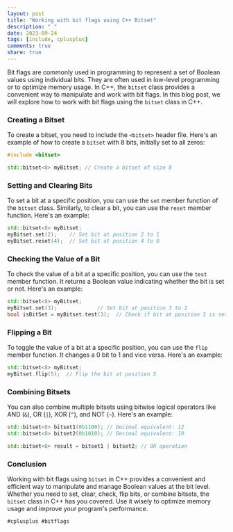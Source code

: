 ```yaml
---
layout: post
title: "Working with bit flags using C++ Bitset"
description: " "
date: 2023-09-24
tags: [include, cplusplus]
comments: true
share: true
---
```


Bit flags are commonly used in programming to represent a set of Boolean values using individual bits. They are often used in low-level programming or to optimize memory usage. In C++, the `bitset` class provides a convenient way to manipulate and work with bit flags. In this blog post, we will explore how to work with bit flags using the `bitset` class in C++.

### Creating a Bitset

To create a bitset, you need to include the `<bitset>` header file. Here's an example of how to create a `bitset` with 8 bits, initially set to all zeros:

```cpp
#include <bitset>

std::bitset<8> myBitset; // Create a bitset of size 8
```

### Setting and Clearing Bits

To set a bit at a specific position, you can use the `set` member function of the `bitset` class. Similarly, to clear a bit, you can use the `reset` member function. Here's an example:

```cpp
std::bitset<8> myBitset;
myBitset.set(2);    // Set bit at position 2 to 1
myBitset.reset(4);  // Set bit at position 4 to 0
```

### Checking the Value of a Bit

To check the value of a bit at a specific position, you can use the `test` member function. It returns a Boolean value indicating whether the bit is set or not. Here's an example:

```cpp
std::bitset<8> myBitset;
myBitset.set(3);             // Set bit at position 3 to 1
bool isBitSet = myBitset.test(3);  // Check if bit at position 3 is set or not
```

### Flipping a Bit

To toggle the value of a bit at a specific position, you can use the `flip` member function. It changes a 0 bit to 1 and vice versa. Here's an example:

```cpp
std::bitset<8> myBitset;
myBitset.flip(5);  // Flip the bit at position 5
```

### Combining Bitsets

You can also combine multiple bitsets using bitwise logical operators like AND (`&`), OR (`|`), XOR (`^`), and NOT (`~`). Here's an example:

```cpp
std::bitset<8> bitset1(0b1100); // Decimal equivalent: 12
std::bitset<8> bitset2(0b1010); // Decimal equivalent: 10

std::bitset<8> result = bitset1 | bitset2; // OR operation
```

### Conclusion

Working with bit flags using `bitset` in C++ provides a convenient and efficient way to manipulate and manage Boolean values at the bit level. Whether you need to set, clear, check, flip bits, or combine bitsets, the `bitset` class in C++ has you covered. Use it wisely to optimize memory usage and improve your program's performance.

`#cplusplus #bitflags`